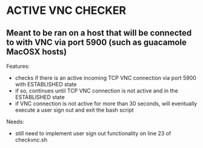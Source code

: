 # ACTIVE VNC CHECKER

## Meant to be ran on a host that will be connected to with VNC via port 5900 (such as guacamole MacOSX hosts)

Features:

- checks if there is an active incoming TCP VNC connection via port 5900 with ESTABLISHED state
- if so, continues until TCP VNC connection is not active and in the ESTABLISHED state
- if VNC connection is not active for more than 30 seconds, will eventually execute a user sign out and exit the bash script

Needs:

- still need to implement user sign out functionality on line 23 of checkvnc.sh